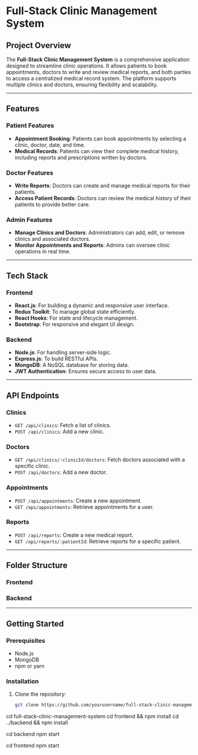 # Full-Stack Clinic Management System

## Project Overview

The **Full-Stack Clinic Management System** is a comprehensive application designed to streamline clinic operations. It allows patients to book appointments, doctors to write and review medical reports, and both parties to access a centralized medical record system. The platform supports multiple clinics and doctors, ensuring flexibility and scalability.

---

## Features

### Patient Features
- **Appointment Booking**: Patients can book appointments by selecting a clinic, doctor, date, and time.
- **Medical Records**: Patients can view their complete medical history, including reports and prescriptions written by doctors.

### Doctor Features
- **Write Reports**: Doctors can create and manage medical reports for their patients.
- **Access Patient Records**: Doctors can review the medical history of their patients to provide better care.

### Admin Features
- **Manage Clinics and Doctors**: Administrators can add, edit, or remove clinics and associated doctors.
- **Monitor Appointments and Reports**: Admins can oversee clinic operations in real time.

---

## Tech Stack

### Frontend
- **React.js**: For building a dynamic and responsive user interface.
- **Redux Toolkit**: To manage global state efficiently.
- **React Hooks**: For state and lifecycle management.
- **Bootstrap**: For responsive and elegant UI design.

### Backend
- **Node.js**: For handling server-side logic.
- **Express.js**: To build RESTful APIs.
- **MongoDB**: A NoSQL database for storing data.
- **JWT Authentication**: Ensures secure access to user data.

---

## API Endpoints

### Clinics
- `GET /api/clinics`: Fetch a list of clinics.
- `POST /api/clinics`: Add a new clinic.

### Doctors
- `GET /api/clinics/:clinicId/doctors`: Fetch doctors associated with a specific clinic.
- `POST /api/doctors`: Add a new doctor.

### Appointments
- `POST /api/appointments`: Create a new appointment.
- `GET /api/appointments`: Retrieve appointments for a user.

### Reports
- `POST /api/reports`: Create a new medical report.
- `GET /api/reports/:patientId`: Retrieve reports for a specific patient.

---

## Folder Structure

### Frontend

### Backend

---

## Getting Started

### Prerequisites
- Node.js
- MongoDB
- npm or yarn

### Installation
1. Clone the repository:
   ```bash
   git clone https://github.com/yourusername/full-stack-clinic-management-system.git
cd full-stack-clinic-management-system
cd frontend && npm install
cd ../backend && npm install

cd backend
npm start

cd frontend
npm start

